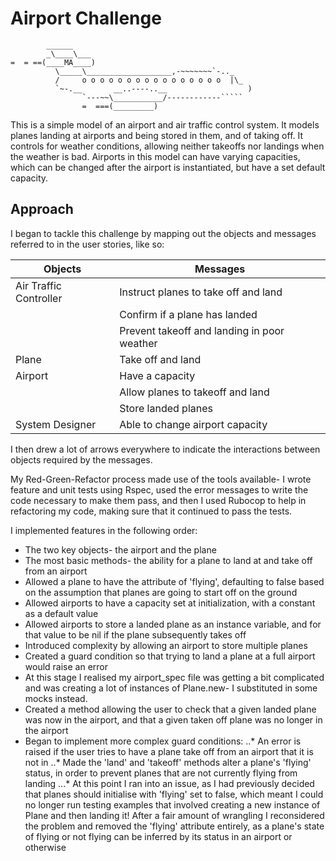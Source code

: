 Airport Challenge
=================

```
        ______
        _\____\___
=  = ==(____MA____)
          \_____\___________________,-~~~~~~~`-.._
          /     o o o o o o o o o o o o o o o o  |\_
          `~-.__       __..----..__                  )
                `---~~\___________/------------`````
                =  ===(_________)

```

This is a simple model of an airport and air traffic control system. It models planes landing at airports and being stored in them, and of taking off. It controls for weather conditions, allowing neither takeoffs nor landings when the weather is bad. Airports in this model can have varying capacities, which can be changed after the airport is instantiated, but have a set default capacity.

Approach
---------
I began to tackle this challenge by mapping out the objects and messages referred to in the user stories, like so:

| Objects                  | Messages                                    |
| ------------------------ |---------------------------------------------|
| Air Traffic Controller   | Instruct planes to take off and land        |
|                          | Confirm if a plane has landed               |
|                          | Prevent takeoff and landing in poor weather |
| Plane                    | Take off and land                           |
| Airport                  | Have a capacity                             |
|                          | Allow planes to takeoff and land            |
|                          | Store landed planes                         |
| System Designer          | Able to change airport capacity             |

I then drew a lot of arrows everywhere to indicate the interactions between objects required by the messages.

My Red-Green-Refactor process made use of the tools available- I wrote feature and unit tests using Rspec, used the error messages to write the code necessary to make them pass, and then I used Rubocop to help in refactoring my code, making sure that it continued to pass the tests.

I implemented features in the following order:
* The two key objects- the airport and the plane
* The most basic methods- the ability for a plane to land at and take off from an airport
* Allowed a plane to have the attribute of 'flying', defaulting to false based on the assumption that planes are going to start off on the ground
* Allowed airports to have a capacity set at initialization, with a constant as a default value
* Allowed airports to store a landed plane as an instance variable, and for that value to be nil if the plane subsequently takes off
* Introduced complexity by allowing an airport to store multiple planes
* Created a guard condition so that trying to land a plane at a full airport would raise an error
* At this stage I realised my airport_spec file was getting a bit complicated and was creating a lot of instances of Plane.new- I substituted in some mocks instead.
* Created a method allowing the user to check that a given landed plane was now in the airport, and that a given taken off plane was no longer in the airport
* Began to implement more complex guard conditions:
..* An error is raised if the user tries to have a plane take off from an airport that it is not in
..* Made the 'land' and 'takeoff' methods alter a plane's 'flying' status, in order to prevent planes that are not currently flying from landing
...* At this point I ran into an issue, as I had previously decided that planes should initialise with 'flying' set to false, which meant I could no longer run testing examples that involved creating a new instance of Plane and then landing it! After a fair amount of wrangling I reconsidered the problem and removed the 'flying' attribute entirely, as a plane's state of flying or not flying can be inferred by its status in an airport or otherwise
